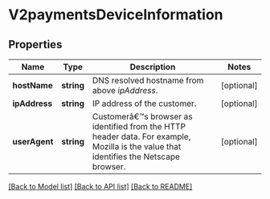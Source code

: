 # V2paymentsDeviceInformation

## Properties
Name | Type | Description | Notes
------------ | ------------- | ------------- | -------------
**hostName** | **string** | DNS resolved hostname from above _ipAddress_. | [optional] 
**ipAddress** | **string** | IP address of the customer. | [optional] 
**userAgent** | **string** | Customerâ€™s browser as identified from the HTTP header data. For example, Mozilla is the value that identifies the Netscape browser. | [optional] 

[[Back to Model list]](../README.md#documentation-for-models) [[Back to API list]](../README.md#documentation-for-api-endpoints) [[Back to README]](../README.md)


